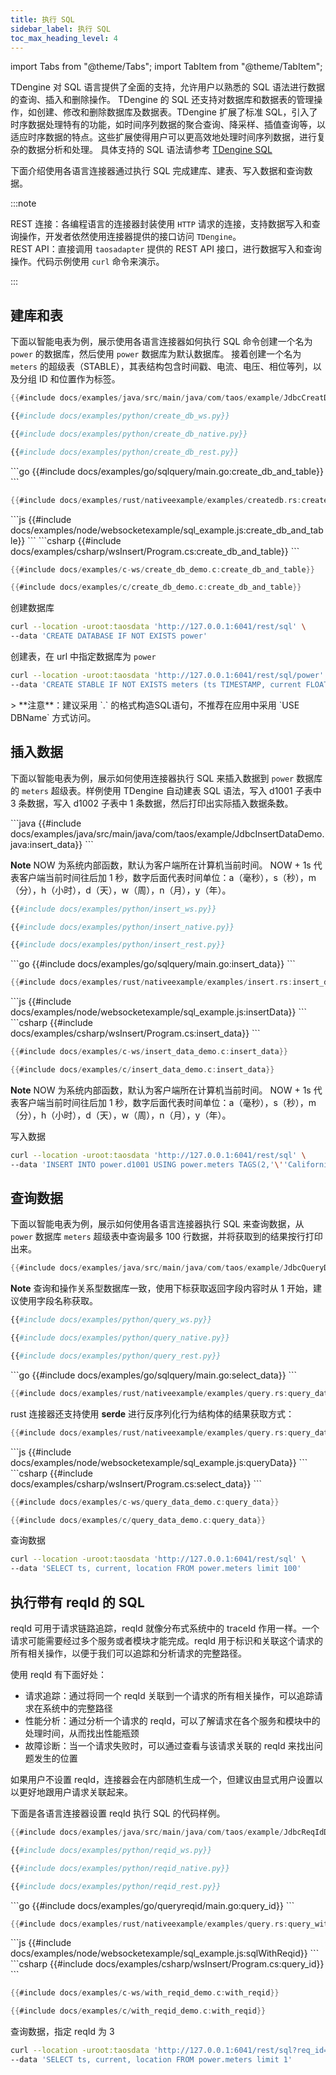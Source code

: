 ```yaml
---
title: 执行 SQL
sidebar_label: 执行 SQL
toc_max_heading_level: 4
---
```


import Tabs from "@theme/Tabs";
import TabItem from "@theme/TabItem";

TDengine 对 SQL 语言提供了全面的支持，允许用户以熟悉的 SQL 语法进行数据的查询、插入和删除操作。 TDengine 的 SQL 还支持对数据库和数据表的管理操作，如创建、修改和删除数据库及数据表。TDengine 扩展了标准 SQL，引入了时序数据处理特有的功能，如时间序列数据的聚合查询、降采样、插值查询等，以适应时序数据的特点。这些扩展使得用户可以更高效地处理时间序列数据，进行复杂的数据分析和处理。 具体支持的 SQL 语法请参考  [TDengine SQL](../../reference/taos-sql/)  

下面介绍使用各语言连接器通过执行 SQL 完成建库、建表、写入数据和查询数据。

:::note

REST 连接：各编程语言的连接器封装使用 `HTTP` 请求的连接，支持数据写入和查询操作，开发者依然使用连接器提供的接口访问 `TDengine`。  
REST API：直接调用 `taosadapter` 提供的 REST API 接口，进行数据写入和查询操作。代码示例使用 `curl` 命令来演示。

:::


## 建库和表
下面以智能电表为例，展示使用各语言连接器如何执行 SQL 命令创建一个名为 `power` 的数据库，然后使用 `power` 数据库为默认数据库。
接着创建一个名为 `meters` 的超级表（STABLE），其表结构包含时间戳、电流、电压、相位等列，以及分组 ID 和位置作为标签。

<Tabs defaultValue="java" groupId="lang">
<TabItem value="java" label="Java">

```java
{{#include docs/examples/java/src/main/java/com/taos/example/JdbcCreatDBDemo.java:create_db_and_table}}
```

</TabItem>
<TabItem label="Python" value="python">

```python title="WebSocket 连接"
{{#include docs/examples/python/create_db_ws.py}}
```

```python title="原生连接"
{{#include docs/examples/python/create_db_native.py}}
```

```python title="Rest 连接"
{{#include docs/examples/python/create_db_rest.py}}
```
</TabItem>
<TabItem label="Go" value="go">
```go
{{#include docs/examples/go/sqlquery/main.go:create_db_and_table}}
```
</TabItem>
<TabItem label="Rust" value="rust">

```rust
{{#include docs/examples/rust/nativeexample/examples/createdb.rs:create_db_and_table}}
```

</TabItem>
<TabItem label="Node.js" value="node">
```js
{{#include docs/examples/node/websocketexample/sql_example.js:create_db_and_table}}
```
</TabItem>
<TabItem label="C#" value="csharp">
```csharp
{{#include docs/examples/csharp/wsInsert/Program.cs:create_db_and_table}}
```
</TabItem>
<TabItem label="C" value="c">

```c  title="WebSocket 连接"
{{#include docs/examples/c-ws/create_db_demo.c:create_db_and_table}}
```

```c  title="原生连接"
{{#include docs/examples/c/create_db_demo.c:create_db_and_table}}
```

</TabItem>
<TabItem label="REST API" value="rest">

创建数据库

```bash
curl --location -uroot:taosdata 'http://127.0.0.1:6041/rest/sql' \
--data 'CREATE DATABASE IF NOT EXISTS power'
```

创建表，在 url 中指定数据库为 `power`

```bash
curl --location -uroot:taosdata 'http://127.0.0.1:6041/rest/sql/power' \
--data 'CREATE STABLE IF NOT EXISTS meters (ts TIMESTAMP, current FLOAT, voltage INT, phase FLOAT) TAGS (groupId INT, location BINARY(24))'
```

</TabItem>
</Tabs>
> **注意**：建议采用 `<dbName>.<tableName>` 的格式构造SQL语句，不推荐在应用中采用 `USE DBName` 方式访问。

## 插入数据
下面以智能电表为例，展示如何使用连接器执行 SQL 来插入数据到 `power` 数据库的 `meters` 超级表。样例使用 TDengine 自动建表 SQL 语法，写入 d1001 子表中 3 条数据，写入 d1002 子表中 1 条数据，然后打印出实际插入数据条数。

<Tabs defaultValue="java" groupId="lang">
<TabItem value="java" label="Java">
```java
{{#include docs/examples/java/src/main/java/com/taos/example/JdbcInsertDataDemo.java:insert_data}}
```

**Note**
NOW 为系统内部函数，默认为客户端所在计算机当前时间。 NOW + 1s 代表客户端当前时间往后加 1 秒，数字后面代表时间单位：a（毫秒），s（秒），m（分），h（小时），d（天），w（周），n（月），y（年）。


</TabItem>
<TabItem label="Python" value="python">

```python title="WebSocket 连接"
{{#include docs/examples/python/insert_ws.py}}
```

```python title="原生连接"
{{#include docs/examples/python/insert_native.py}}
```

```python title="Rest 连接"
{{#include docs/examples/python/insert_rest.py}}
```

</TabItem>
<TabItem label="Go" value="go">
```go
{{#include docs/examples/go/sqlquery/main.go:insert_data}}
```
</TabItem>
<TabItem label="Rust" value="rust">

```rust
{{#include docs/examples/rust/nativeexample/examples/insert.rs:insert_data}}
```

</TabItem>
<TabItem label="Node.js" value="node">
```js
{{#include docs/examples/node/websocketexample/sql_example.js:insertData}}
```
</TabItem>
<TabItem label="C#" value="csharp">
```csharp
{{#include docs/examples/csharp/wsInsert/Program.cs:insert_data}}
```
</TabItem>
<TabItem label="C" value="c">

```c title="WebSocket 连接"
{{#include docs/examples/c-ws/insert_data_demo.c:insert_data}}
```

```c title="原生连接"
{{#include docs/examples/c/insert_data_demo.c:insert_data}}
```

**Note**
NOW 为系统内部函数，默认为客户端所在计算机当前时间。 NOW + 1s 代表客户端当前时间往后加 1 秒，数字后面代表时间单位：a（毫秒），s（秒），m（分），h（小时），d（天），w（周），n（月），y（年）。
</TabItem>
<TabItem label="REST API" value="rest">

写入数据

```bash
curl --location -uroot:taosdata 'http://127.0.0.1:6041/rest/sql' \
--data 'INSERT INTO power.d1001 USING power.meters TAGS(2,'\''California.SanFrancisco'\'') VALUES (NOW + 1a, 10.30000, 219, 0.31000) (NOW + 2a, 12.60000, 218, 0.33000) (NOW + 3a, 12.30000, 221, 0.31000) power.d1002 USING power.meters TAGS(3, '\''California.SanFrancisco'\'') VALUES (NOW + 1a, 10.30000, 218, 0.25000)'
```

</TabItem>
</Tabs>

## 查询数据
下面以智能电表为例，展示如何使用各语言连接器执行 SQL 来查询数据，从 `power` 数据库 `meters` 超级表中查询最多 100 行数据，并将获取到的结果按行打印出来。  

<Tabs defaultValue="java" groupId="lang">
<TabItem label="Java" value="java">

```java
{{#include docs/examples/java/src/main/java/com/taos/example/JdbcQueryDemo.java:query_data}}
```

**Note** 查询和操作关系型数据库一致，使用下标获取返回字段内容时从 1 开始，建议使用字段名称获取。

</TabItem>
<TabItem label="Python" value="python">

```python title="WebSocket 连接"
{{#include docs/examples/python/query_ws.py}}
```

```python title="原生连接"
{{#include docs/examples/python/query_native.py}}
```

```python title="Rest 连接"
{{#include docs/examples/python/query_rest.py}}
```
</TabItem>
<TabItem label="Go" value="go">
```go
{{#include docs/examples/go/sqlquery/main.go:select_data}}
```
</TabItem>
<TabItem label="Rust" value="rust">

```rust
{{#include docs/examples/rust/nativeexample/examples/query.rs:query_data}}
```

rust 连接器还支持使用 **serde** 进行反序列化行为结构体的结果获取方式：
```rust
{{#include docs/examples/rust/nativeexample/examples/query.rs:query_data_2}}
```

</TabItem>
<TabItem label="Node.js" value="node">
```js
{{#include docs/examples/node/websocketexample/sql_example.js:queryData}}
```
</TabItem>
<TabItem label="C#" value="csharp">
```csharp
{{#include docs/examples/csharp/wsInsert/Program.cs:select_data}}
```
</TabItem>
<TabItem label="C" value="c">

```c  title="WebSocket 连接"
{{#include docs/examples/c-ws/query_data_demo.c:query_data}}
```

```c  title="原生连接"
{{#include docs/examples/c/query_data_demo.c:query_data}}
```
</TabItem>
<TabItem label="REST API" value="rest">

查询数据

```bash
curl --location -uroot:taosdata 'http://127.0.0.1:6041/rest/sql' \
--data 'SELECT ts, current, location FROM power.meters limit 100'
```

</TabItem>
</Tabs>

## 执行带有 reqId 的 SQL

reqId 可用于请求链路追踪，reqId 就像分布式系统中的 traceId 作用一样。一个请求可能需要经过多个服务或者模块才能完成。reqId 用于标识和关联这个请求的所有相关操作，以便于我们可以追踪和分析请求的完整路径。

使用 reqId 有下面好处：
- 请求追踪：通过将同一个 reqId 关联到一个请求的所有相关操作，可以追踪请求在系统中的完整路径
- 性能分析：通过分析一个请求的 reqId，可以了解请求在各个服务和模块中的处理时间，从而找出性能瓶颈
- 故障诊断：当一个请求失败时，可以通过查看与该请求关联的 reqId 来找出问题发生的位置

如果用户不设置 reqId，连接器会在内部随机生成一个，但建议由显式用户设置以以更好地跟用户请求关联起来。

下面是各语言连接器设置 reqId 执行 SQL 的代码样例。

<Tabs defaultValue="java" groupId="lang">
<TabItem label="Java" value="java">

```java
{{#include docs/examples/java/src/main/java/com/taos/example/JdbcReqIdDemo.java:with_reqid}}
```

</TabItem>
<TabItem label="Python" value="python">

```python title="WebSocket 连接"
{{#include docs/examples/python/reqid_ws.py}}
```

```python title="原生连接"
{{#include docs/examples/python/reqid_native.py}}
```

```python title="Rest 连接"
{{#include docs/examples/python/reqid_rest.py}}
```

</TabItem>
<TabItem label="Go" value="go">
```go
{{#include docs/examples/go/queryreqid/main.go:query_id}}
```
</TabItem>
<TabItem label="Rust" value="rust">

```rust
{{#include docs/examples/rust/nativeexample/examples/query.rs:query_with_req_id}}
```

</TabItem>
<TabItem label="Node.js" value="node">
```js
{{#include docs/examples/node/websocketexample/sql_example.js:sqlWithReqid}}
```
</TabItem>
<TabItem label="C#" value="csharp">
```csharp
{{#include docs/examples/csharp/wsInsert/Program.cs:query_id}}
```
</TabItem>
<TabItem label="C" value="c">

```c "WebSocket 连接"
{{#include docs/examples/c-ws/with_reqid_demo.c:with_reqid}}
```

```c "原生连接"
{{#include docs/examples/c/with_reqid_demo.c:with_reqid}}
```

</TabItem>
<TabItem label="REST API" value="rest">

查询数据，指定 reqId 为 3

```bash
curl --location -uroot:taosdata 'http://127.0.0.1:6041/rest/sql?req_id=3' \
--data 'SELECT ts, current, location FROM power.meters limit 1'
```

</TabItem>
</Tabs>
